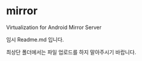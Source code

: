 # mirror
Virtualization for Android Mirror Server

임시 Readme.md 입니다.

최상단 폴더에서는 파일 업로드를 하지 말아주시기 바랍니다.
